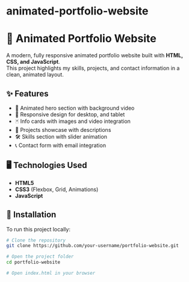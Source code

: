 # animated-portfolio-website
# 🚀 Animated Portfolio Website  

A modern, fully responsive animated portfolio website built with **HTML, CSS, and JavaScript**.  
This project highlights my skills, projects, and contact information in a clean, animated layout.  

## ✨ Features  
- 🎥 Animated hero section with background video  
- 📱 Responsive design for desktop, and tablet 
- 🃏 Info cards with images and video integration  
- 📂 Projects showcase with descriptions  
- 🛠️ Skills section with slider animation  
- 📞 Contact form with email integration  

## 🖥️ Technologies Used  
- **HTML5**  
- **CSS3** (Flexbox, Grid, Animations)  
- **JavaScript**  


## 📂 Installation  
To run this project locally:  

```bash
# Clone the repository
git clone https://github.com/your-username/portfolio-website.git

# Open the project folder
cd portfolio-website

# Open index.html in your browser

